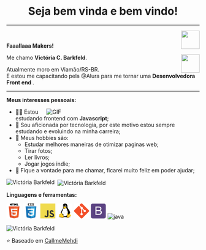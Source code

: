 <h1 align="center"> Seja bem vinda e bem vindo! </h1>
<hr />
<a href="https://github.com/vicbarkfeld" target="_blank">
  <img align="right" src="https://cdn.iconscout.com/icon/free/png-256/github-108-438008.png" width="48px" height="48px">
</a><br />
<p align="left" > 
  <b>Faaallaaa Makers!</b>
</p>
<a href="https://www.linkedin.com/in/victoria-barkfeld/" target="_blank">
  <img align="right" src="https://i.ibb.co/Kx2GSrT/linkedin.png" width="48px" height="48px">
</a>
<p align="left" >
Me chamo <b> Victória C. Barkfeld</b>.
</p>

Atualmente moro em Viamão/RS-BR.<br />
E estou me capacitando pela @Alura para me tornar uma <b>Desenvolvedora Front end </b>.
</p>

<hr />

**Meus interesses pessoais:**

<img align="right" alt="GIF" src="https://octocat-generator-assets.githubusercontent.com/my-octocat-1624478548998.png" width="400px" />

- 👩‍💻 Estou estudando frontend com **Javascript**;
- 💼 Sou aficionada por tecnologia, por este motivo estou sempre estudando e evoluindo na minha carreira;
- 👾 Meus hobbies são: 
  - Estudar melhores maneiras de otimizar paginas web; 
  - Tirar fotos;
  - Ler livros;
  - Jogar jogos indie;
- 💬 Fique a vontade para me chamar, ficarei muito feliz em poder ajudar;

<p>
  <img align="left" src="https://github-readme-stats.vercel.app/api/top-langs/?username=vicbarkfeld&layout=compact&theme=graywhite&title_color=268bd2" alt="Victória Barkfeld" />
</p>
<p>&nbsp;
  <img align="center" src="https://github-readme-stats.vercel.app/api?username=vicbarkfeld&count_private=true&show_icons=true&theme=graywhite&icon_color=268bd2&title_color=268bd2" alt="Victória Barkfeld" />
</p>

**Linguagens e ferramentas:**  

<p align="left">
<img src="https://raw.githubusercontent.com/devicons/devicon/master/icons/html5/html5-original-wordmark.svg" alt="html5" width="40" height="40"/> 
<img src="https://raw.githubusercontent.com/devicons/devicon/master/icons/css3/css3-original-wordmark.svg" alt="css3" width="40" height="40"/> 
<img src="https://raw.githubusercontent.com/devicons/devicon/master/icons/javascript/javascript-original.svg" alt="javascript" width="40" height="40"/> 
<img src="https://raw.githubusercontent.com/devicons/devicon/master/icons/linux/linux-original.svg" alt="linux" width="40" height="40" />
<img src="https://raw.githubusercontent.com/devicons/devicon/master/icons/git/git-original.svg" alt="git" width="40" height="40"/> 
<img src="https://raw.githubusercontent.com/devicons/devicon/master/icons/bootstrap/bootstrap-plain.svg" alt="Bootstrap" width="40" height="40" />
<img src="https://raw.githubusercontent.com/devicons/devicon/master/icons/java/java.svg" alt="java" width="40" height="40"/> 
</p>




<p align="left"> <img src="https://komarev.com/ghpvc/?username=vicbarkfeld" alt="Victória Barkfeld" /> </p>

⭐️ Baseado em [CallmeMehdi](https://github.com/CallmeMehdi)
